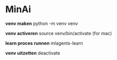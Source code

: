 # MinAi

**venv maken**
python -m venv venv

**venv activeren**
source venv/bin/activate (for mac)

**learn proces runnen**
mlagents-learn

**venv uitzetten**
deactivate
